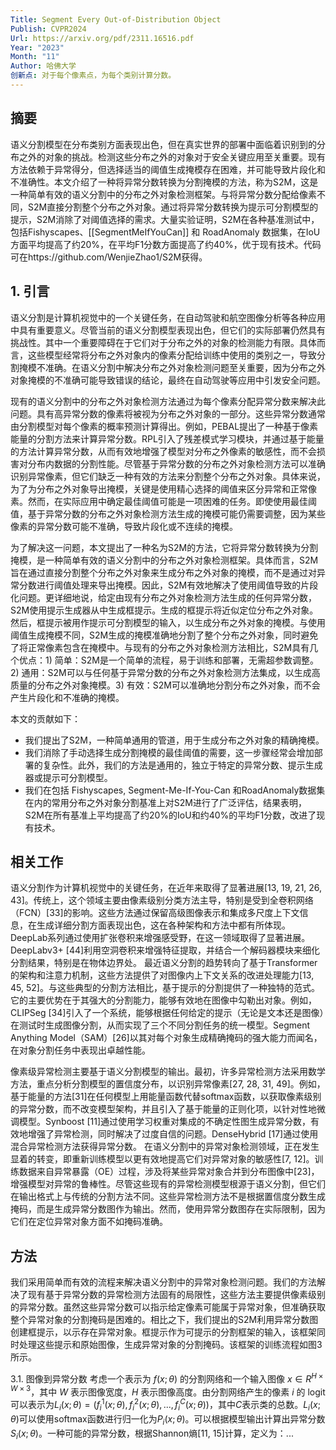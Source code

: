 ```yaml
---
Title: Segment Every Out-of-Distribution Object
Publish: CVPR2024
Url: https://arxiv.org/pdf/2311.16516.pdf
Year: "2023"
Month: "11"
Author: 哈佛大学
创新点: 对于每个像素点，为每个类别计算分数。
---
```

## 摘要

语义分割模型在分布类别方面表现出色，但在真实世界的部署中面临着识别到的分布之外的对象的挑战。检测这些分布之外的对象对于安全关键应用至关重要。现有方法依赖于异常得分，但选择适当的阈值生成掩模存在困难，并可能导致片段化和不准确性。本文介绍了一种将异常分数转换为分割掩模的方法，称为S2M，这是一种简单有效的语义分割中的分布之外对象检测框架。与将异常分数分配给像素不同，S2M直接分割整个分布之外对象。通过将异常分数转换为提示可分割模型的提示，S2M消除了对阈值选择的需求。大量实验证明，S2M在各种基准测试中，包括Fishyscapes、[[SegmentMeIfYouCan]] 和 RoadAnomaly 数据集，在IoU方面平均提高了约20%，在平均F1分数方面提高了约40%，优于现有技术。代码可在https://github.com/WenjieZhao1/S2M获得。

## 1. 引言 

语义分割是计算机视觉中的一个关键任务，在自动驾驶和航空图像分析等各种应用中具有重要意义。尽管当前的语义分割模型表现出色，但它们的实际部署仍然具有挑战性。其中一个重要障碍在于它们对于分布之外的对象的检测能力有限。具体而言，这些模型经常将分布之外对象内的像素分配给训练中使用的类别之一，导致分割掩模不准确。在语义分割中解决分布之外对象检测问题至关重要，因为分布之外对象掩模的不准确可能导致错误的结论，最终在自动驾驶等应用中引发安全问题。
    
现有的语义分割中的分布之外对象检测方法通过为每个像素分配异常分数来解决此问题。具有高异常分数的像素将被视为分布之外对象的一部分。这些异常分数通常由分割模型对每个像素的概率预测计算得出。例如，PEBAL提出了一种基于像素能量的分割方法来计算异常分数。RPL引入了残差模式学习模块，并通过基于能量的方法计算异常分数，从而有效地增强了模型对分布之外像素的敏感性，而不会损害对分布内数据的分割性能。尽管基于异常分数的分布之外对象检测方法可以准确识别异常像素，但它们缺乏一种有效的方法来分割整个分布之外对象。具体来说，为了为分布之外对象导出掩模，关键是使用精心选择的阈值来区分异常和正常像素。然而，在实际应用中确定最佳阈值可能是一项困难的任务。即使使用最佳阈值，基于异常分数的分布之外对象检测方法生成的掩模可能仍需要调整，因为某些像素的异常分数可能不准确，导致片段化或不连续的掩模。
    
为了解决这一问题，本文提出了一种名为S2M的方法，它将异常分数转换为分割掩模，是一种简单有效的语义分割中的分布之外对象检测框架。具体而言，S2M旨在通过直接分割整个分布之外对象来生成分布之外对象的掩模，而不是通过对异常分数进行阈值处理来导出掩模。因此，S2M有效地解决了使用阈值导致的片段化问题。更详细地说，给定由现有分布之外对象检测方法生成的任何异常分数，S2M使用提示生成器从中生成框提示。生成的框提示将近似定位分布之外对象。然后，框提示被用作提示可分割模型的输入，以生成分布之外对象的掩模。与使用阈值生成掩模不同，S2M生成的掩模准确地分割了整个分布之外对象，同时避免了将正常像素包含在掩模中。与现有的分布之外对象检测方法相比，S2M具有几个优点：1) 简单：S2M是一个简单的流程，易于训练和部署，无需超参数调整。2) 通用：S2M可以与任何基于异常分数的分布之外对象检测方法集成，以生成高质量的分布之外对象掩模。3) 有效：S2M可以准确地分割分布之外对象，而不会产生片段化和不准确的掩模。

本文的贡献如下：
- 我们提出了S2M，一种简单通用的管道，用于生成分布之外对象的精确掩模。
- 我们消除了手动选择生成分割掩模的最佳阈值的需要，这一步骤经常会增加部署的复杂性。此外，我们的方法是通用的，独立于特定的异常分数、提示生成器或提示可分割模型。
- 我们在包括 Fishyscapes, Segment-Me-If-You-Can 和RoadAnomaly数据集在内的常用分布之外对象分割基准上对S2M进行了广泛评估，结果表明，S2M在所有基准上平均提高了约20%的IoU和约40%的平均F1分数，改进了现有技术。

## 相关工作 

语义分割作为计算机视觉中的关键任务，在近年来取得了显著进展[13, 19, 21, 26, 43]。传统上，这个领域主要由像素级别分类方法主导，特别是受到全卷积网络（FCN）[33]的影响。这些方法通过保留高级图像表示和集成多尺度上下文信息，在生成详细分割方面表现出色，这在各种架构和方法中都有所体现。DeepLab系列通过使用扩张卷积来增强感受野，在这一领域取得了显著进展。DeepLabv3+ [44]利用空洞卷积来增强特征提取，并结合一个解码器模块来细化分割结果，特别是在物体边界处。 最近语义分割的趋势转向了基于Transformer的架构和注意力机制，这些方法提供了对图像内上下文关系的改进处理能力[13, 45, 52]。与这些典型的分割方法相比，基于提示的分割提供了一种独特的范式。它的主要优势在于其强大的分割能力，能够有效地在图像中勾勒出对象。例如，CLIPSeg [34]引入了一个系统，能够根据任何给定的提示（无论是文本还是图像）在测试时生成图像分割，从而实现了三个不同分割任务的统一模型。Segment Anything Model（SAM）[26]以其对每个对象生成精确掩码的强大能力而闻名，在对象分割任务中表现出卓越性能。 

像素级异常检测主要基于语义分割模型的输出。最初，许多异常检测方法采用数学方法，重点分析分割模型的置信度分布，以识别异常像素[27, 28, 31, 49]。例如，基于能量的方法[31]在任何模型上用能量函数代替softmax函数，以获取像素级别的异常分数，而不改变模型架构，并且引入了基于能量的正则化项，以针对性地微调模型。Synboost [11]通过使用学习权重对集成的不确定性图生成异常分数，有效地增强了异常检测，同时解决了过度自信的问题。DenseHybrid [17]通过使用混合异常检测方法获得异常分数。 在语义分割中的异常对象检测领域，正在发生显着的转变，即重新训练模型以更有效地提高它们对异常对象的敏感性[7, 12]。训练数据来自异常暴露（OE）过程，涉及将某些异常对象合并到分布图像中[23]，增强模型对异常的鲁棒性。尽管这些现有的异常检测模型根源于语义分割，但它们在输出格式上与传统的分割方法不同。这些异常检测方法不是根据置信度分数生成掩码，而是生成异常分数图作为输出。然而，使用异常分数图存在实际限制，因为它们在定位异常对象方面不如掩码准确。

## 方法 

我们采用简单而有效的流程来解决语义分割中的异常对象检测问题。我们的方法解决了现有基于异常分数的异常检测方法固有的局限性，这些方法主要提供像素级别的异常分数。虽然这些异常分数可以指示给定像素可能属于异常对象，但准确获取整个异常对象的分割掩码是困难的。相比之下，我们提出的S2M利用异常分数图创建框提示，以示存在异常对象。框提示作为可提示的分割框架的输入，该框架同时处理这些提示和原始图像，生成异常对象的分割掩码。该框架的训练流程如图3所示。

3.1. 图像到异常分数 
考虑一个表示为 $f(x;\theta)$ 的分割网络和一个输入图像 $x \in R^{H \times W \times 3}$，其中 $W$ 表示图像宽度，$H$ 表示图像高度。由分割网络产生的像素 $i$ 的 logit 可以表示为$L_i(x;\theta) = (f^1_i(x;\theta), f^2_i(x;\theta), ..., f^C_i(x;\theta))$，其中$C$表示类的总数。$L_i(x;\theta)$可以使用softmax函数进行归一化为$P_i(x;\theta)$。可以根据模型输出计算出异常分数$S_i(x;\theta)$。一种可能的异常分数，根据Shannon熵[11, 15]计算，定义为：...